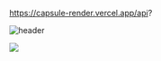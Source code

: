 <!--
**Suxxxxhyun/Suxxxxhyun** is a ✨ _special_ ✨ repository because its `README.md` (this file) appears on your GitHub profile.

Here are some ideas to get you started:

- 🔭 I’m currently working on ...
- 🌱 I’m currently learning ...
- 👯 I’m looking to collaborate on ...
- 🤔 I’m looking for help with ...
- 💬 Ask me about ...
- 📫 How to reach me: ...
- 😄 Pronouns: ...
- ⚡ Fun fact: ...
-->

https://capsule-render.vercel.app/api?

![header](https://capsule-render.vercel.app/api?type=wave&color=auto&height=300&section=header&text=capsule%20render&fontSize=90)

<img src="https://capsule-render.vercel.app/api?type=wave&color=auto&height=300&section=header&text=capsule%20render&fontSize=90" />
